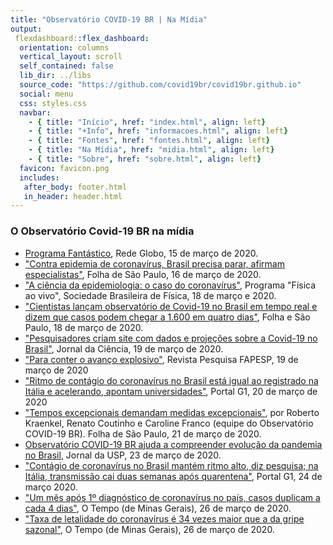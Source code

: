 ```yaml
---
title: "Observatório COVID-19 BR | Na Mídia"
output: 
 flexdashboard::flex_dashboard:
  orientation: columns
  vertical_layout: scroll
  self_contained: false
  lib_dir: ../libs
  source_code: "https://github.com/covid19br/covid19br.github.io"
  social: menu
  css: styles.css
  navbar:
    - { title: "Início", href: "index.html", align: left}
    - { title: "+Info", href: "informacoes.html", align: left}
    - { title: "Fontes", href: "fontes.html", align: left}
    - { title: "Na Mídia", href: "midia.html", align: left}
    - { title: "Sobre", href: "sobre.html", align: left}
  favicon: favicon.png
  includes:
   after_body: footer.html
   in_header: header.html
---
```



### O Observatório Covid-19 BR na mídia

* [Programa Fantástico](https://globoplay.globo.com/v/8401335/), Rede Globo, 15 de março de 2020.
* ["Contra epidemia de coronavírus, Brasil precisa parar, afirmam especialistas"](https://www1.folha.uol.com.br/equilibrioesaude/2020/03/contra-epidemia-brasil-precisa-parar-afirmam-especialistas.shtml), Folha de São Paulo, 16 de março de 2020.
* ["A ciência da epidemiologia: o caso do coronavírus"](https://www.youtube.com/watch?v=4E0QBcN7Uw8), Programa "Física ao vivo", Sociedade Brasileira de Física, 18 de março e 2020.
* ["Cientistas lançam observatório de Covid-19 no Brasil em tempo real e dizem que casos podem chegar a 1.600 em quatro dias"](https://cadeacura.blogfolha.uol.com.br/?p=1309), Folha e São Paulo, 18 de março de 2020.
* ["Pesquisadores criam site com dados e projeções sobre a Covid-19 no Brasil"](http://www.jornaldaciencia.org.br/edicoes/?url=http://jcnoticias.jornaldaciencia.org.br/7-pesquisadores-criam-site-com-dados-e-projecoes-sobre-a-covid-19-no-brasil/), Jornal da Ciência, 19 de março de 2020.
* ["Para conter o avanço explosivo"](https://revistapesquisa.fapesp.br/2020/03/19/para-conter-o-avanco-explosivo/), Revista Pesquisa FAPESP, 19 de março de 2020
* ["Ritmo de contágio do coronavírus no Brasil está igual ao registrado na Itália e acelerando, apontam universidades"](https://g1.globo.com/bemestar/coronavirus/noticia/2020/03/20/ritmo-de-contagio-do-coronavirus-no-brasil-esta-igual-ao-registrado-na-italia-e-acelerando-aponta-unesp.ghtml), Portal G1, 20 de março de 2020
* ["Tempos excepcionais demandam medidas excepcionais"](https://www1.folha.uol.com.br/opiniao/2020/03/com-o-avanco-da-covid-19-o-brasil-deve-adotar-ja-medidas-drasticas-de-confinamento-sim.shtml), por Roberto Kraenkel, Renato Coutinho e Caroline Franco (equipe do Observatório COVID-19 BR). Folha de São Paulo, 21 de março de 2020.
* [Observatório COVID-19 BR ajuda a compreender evolução da pandemia no Brasil](https://jornal.usp.br/ciencias/ciencias-biologicas/observatorio-covid-19-br-ajuda-publico-a-compreender-evolucao-da-pandemia-no-brasil), Jornal da USP, 23 de março de 2020.
* ["Contágio de coronavírus no Brasil mantém ritmo alto, diz pesquisa; na Itália, transmissão cai duas semanas após quarentena"](https://g1.globo.com/bemestar/coronavirus/noticia/2020/03/24/contagio-de-coronavirus-no-brasil-mantem-ritmo-alto-diz-pesquisa-na-italia-transmissao-cai-duas-semanas-apos-quarentena.ghtml), Portal G1, 24 de março 2020.
* ["Um mês após 1º diagnóstico de coronavírus no país, casos duplicam a cada 4 dias"](https://www.otempo.com.br/cidades/um-mes-apos-1-diagnostico-de-coronavirus-no-pais-casos-duplicam-a-cada-4-dias-1.2316178), O Tempo (de Minas Gerais), 26 de março de 2020.
* ["Taxa de letalidade do coronavírus é 34 vezes maior que a da gripe sazonal"](https://www.otempo.com.br/cidades/taxa-de-letalidade-do-coronavirus-e-34-vezes-maior-que-a-da-gripe-sazonal-1.2316699), O Tempo (de Minas Gerais), 26 de março de 2020. 
